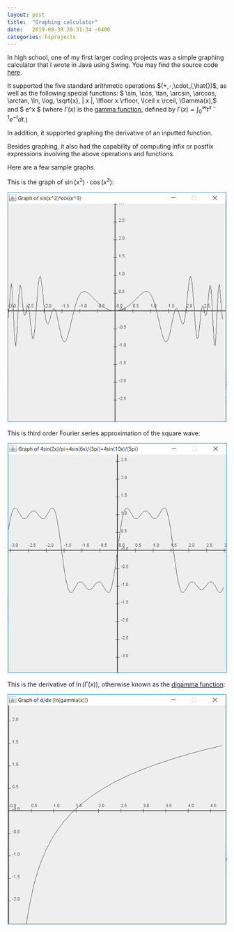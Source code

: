```yaml
---
layout: post
title:  "Graphing calculator"
date:   2019-08-30 20:31:34 -0400
categories: hsprojects
---
```


<!-- <li><a href="https://github.com/{{ site.github_username| cgi_escape | escape 
}}/Graphing-calculator"><svg class="svg-icon"><use xlink:href="{{ 
'/assets/minima-social-icons.svg#github' | relative_url }}"></use></svg> <span 
class="username">Graphing Calculator</span></a></li> -->

<p align="left" style="margin-left: 15%; margin-right:15%">

In high school, one of my first larger coding projects was a simple graphing calculator that I wrote 
in Java using Swing. You may find the source code <a href="https://github.com/maciejwlodek/Graphing-calculator">here</a>.

<!--- <a href="" target="_blank"><img src="/assets/images/graphing-calculator.PNG" /></a> --->

It supported 
the five 
standard 
arithmetic operations $(+,-,\cdot,/,\hat{})$, as well as the following special functions:
$ \sin, \cos, \tan, \arcsin, \arccos, \arctan, \ln, \log, \sqrt{x}, | x |, \lfloor x \rfloor, \lceil x 
\rceil, \Gamma(x),$ and $ e^x $
(where $\Gamma(x)$ is the <a href="https://en.wikipedia.org/wiki/Gamma_function">gamma function</a>, defined by $\Gamma(x) = \int_{0}^{\infty} 
t^{x-1}e^{-t}dt$.)

In addition, it supported graphing the derivative of an inputted function. 

Besides graphing, it also had the capability of computing infix or postfix expressions involving the 
above operations and functions.

Here are a few sample graphs.

This is the graph of $\sin(x^2)\cdot \cos(x^3)$:

</p>

<img src="/assets/images/graph1.PNG" />

This is third order Fourier series approximation of the square wave:

<img src="/assets/images/graph2.PNG" />

This is the derivative of $\ln(\Gamma(x))$, otherwise known as the <a href="https://en.wikipedia.org/wiki/Digamma_function">digamma function</a>:

<img src="/assets/images/graph3.PNG" />


